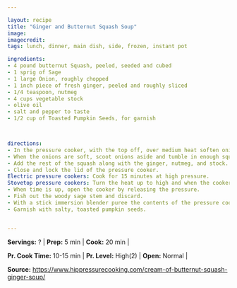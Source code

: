 ```yaml
---

layout: recipe
title: "Ginger and Butternut Squash Soup"
image: 
imagecredit: 
tags: lunch, dinner, main dish, side, frozen, instant pot

ingredients:
- 4 pound butternut Squash, peeled, seeded and cubed
- 1 sprig of Sage
- 1 large Onion, roughly chopped
- 1 inch piece of fresh ginger, peeled and roughly sliced
- 1/4 teaspoon, nutmeg
- 4 cups vegetable stock
- olive oil
- salt and pepper to taste
- 1/2 cup of Toasted Pumpkin Seeds, for garnish



directions:
- In the pressure cooker, with the top off, over medium heat soften onions with the sage, salt and pepper.
- When the onions are soft, scoot onions aside and tumble in enough squash cubes to cover the base of the pressure cooker, let brown for for about 10 minutes, stirring infrequently.
- Add the rest of the squash along with the ginger, nutmeg, and stock.
- Close and lock the lid of the pressure cooker.  
Electric pressure cookers: Cook for 15 minutes at high pressure.  
Stovetop pressure cookers: Turn the heat up to high and when the cooker indicates it has reached high pressure, lower to the heat to maintain it and begin counting 10 minutes pressure cooking time.
- When time is up, open the cooker by releasing the pressure.
- Fish out the woody sage stem and discard.
- With a stick immersion blender puree the contents of the pressure cooker and serve!
- Garnish with salty, toasted pumpkin seeds.


---
```




**Servings:** ? | **Prep:** 5 min | **Cook:** 20 min | 

**Pr. Cook Time:** 10-15 min | **Pr. Level:** High(2) | **Open:** Normal |

**Source:** https://www.hippressurecooking.com/cream-of-butternut-squash-ginger-soup/
